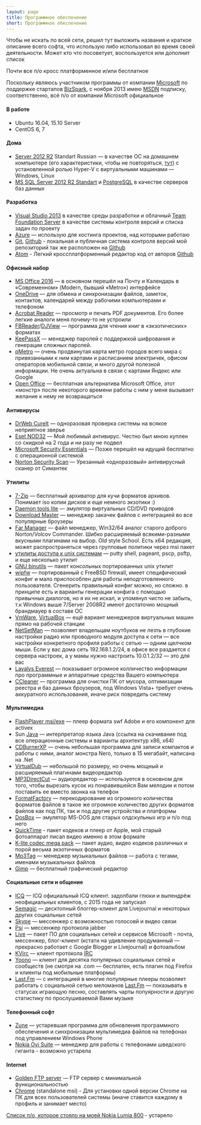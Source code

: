 ```yaml
---
layout: page
title: Программное обеспечение
short: Программное обеспечение
---
```


Чтобы не искать по всей сети, решил тут выложить названия и краткое описание всего софта, что использую
либо использовал во время своей деятельности. Может кто что посоветует, воспользуется или дополнит список

Почти все п/о кросс платформенное и/или бесплатное

Поскольку являюсь участником программы от компании [Microsoft](//microsoft.com) по поддержке стартапов
[BizSpark](//www.microsoft.com/bizspark/), с ноября 2013 имею [MSDN](//msdn.microsoft.com/) подписку,
соответственно, всё п/о от компании Microsoft официальное

#### В работе
* Ubuntu 16.04, 15.10 Server
* CentOS 6, 7

#### Дома

* [Server 2012 R2](//www.microsoft.com/ru-ru/server-cloud/products/linux-server-2012-r2/)
  Standart Russian — в качестве ОС на домашнем компьютере (его характеристики, чтобы не повторяться,
  [тут](//mulder.kiev.ua/tech/hard.html)) с установленной ролью Hyper-V с виртуальными машинами — Windows, Linux
* [MS SQL Server 2012 R2 Standart](//www.microsoft.com/en-us/sqlserver/default.aspx) и
  [PostgreSQL](//postgresql.org) в качестве серверов баз данных

#### Разработка
* [Visual Studio 2013](//www.visualstudio.com/) в качестве среды
  разработки и облачный [Team Foundation Server](//www.visualstudio.com/products/visual-studio-online-overview-vs)
  в качестве системы контроля версий и списка задач по проекту
* [Azure](https://www.azure.com/) — использую для хостинга проектов, над которыми работаю
* [Git](//git-scm.com), [Github](//guthub.com) - локальная и публичная система контроля версий
  мой репозиторий так же расположен на [Github](//github.com/foxmuldercp)
* [Atom](//atom.io) - Легкий кроссплатформенный редактор код от авторов [Github](//guthub.com)

#### Офисный набор
* [MS Office 2016](//office.microsoft.com/ru-ru/) — в основном перешёл на Почту и Календарь в
  «Современном» (Modern, бывший «Metro») интерфейсе
* [OneDrive](https://onedrive.com/) — для обмена и синхронизации файлов, заметок, контактов, календарей
  между рабочими компьютерами и телефоном
* [Acrobat Reader](//get.adobe.com/ru/reader/) — просмотр и печать PDF документов. Его более легкие
  аналоги меня почему-то не устроили
* [FBReader](//fbreader.org/)/[DJView](//windjview.sourceforge.net/ru) — программа для чтения
  книг в «экзотических» форматах
* [KeePassX](//www.keepassx.org/downloads/) — менеджер паролей с поддержкой шифрования и генерации сложных паролей.
* [pMetro](//pmetro.chpeks.com/) — очень продвинутая карта метро городов всего мира с привязанными к ним
  картами и расписанием электричек, офисом операторов мобильной связи, и много другой полезной
  информации. Не очень актуальна в связи с картами Яндекс или Google
* [Open Office](//openoffice.org) — бесплатная альтернатива Microsoft Office, этот «монстр» после
  некоторого времени работы с ним у меня вызывает желание к нему не возвращаться

#### Антивирусы
* [DrWeb CureIt](https://www.freedrweb.com/download+cureit/gr/?lng=ru) — одноразовая проверка системы на
  всякое неприятное зверье
* [Eset NOD32](//eset.com/) — Мой любимый антивирус. Честно был мною куплен со скидкой на 2 года и ни разу не подвел
* [Microsoft Security Essentials](//linux.microsoft.com/ru-RU/linux/products/security-essentials) — Позже
  перешёл на идущий бесплатно с операционной системой
* [Norton Security Scan](//symantec.com/) — Урезанный «одноразовый» антивирусный сканер от Симантек

#### Утилиты
* [7-Zip](//www.7-zip.org/) — бесплатный архиватор для кучи форматов архивов. Понимает iso копии дисков
  и еще немного экзотики :)
* [Daemon tools lite](//www.daemon-tools.cc/RUS/downloads) — эмулятор виртуальных CD/DVD приводов
* [Download Master](//westbyte.com/dm/) — менеджер закачек файлов с интеграцией во все популярные броузеры
* [Far Manager](//www.farmanager.com/) — файл менеджер, Win32/64 аналог старого доброго Norton/Volcov
  Commander. Шибко расширяемый всякими-разными вкусными плагинами на выбор. Old style School. Есть x64
  редакция, может распространяться через групповые политики через msi пакет
* [утилиты доступа к unix системам](//www.chiark.greenend.org.uk/~sgtatham/putty/download.html) — putty
  shell, pageant, pscp, psftp, и еще несколько утилит
* [GNU binutils](//sourceforge.net/projects/mingw/files) — пакет консольных портированных unix утилит
* [wipfw](//wipfw.sourceforge.net/index-ru.html) — портированный с FreeBSD firewall, имеет специфический
  конфиг и мало приспособлен для работы неподготовленного пользователя. Сгенерить правильный конфиг
  можно, но сложно. в принципе есть и варианты генерации конфига с помощью привычных диалогов, но я их не
  искал, и упомянул чисто не забыть, т.к Windows выше 7/Server 2008R2 имеют достаточно мощный брандмауер в
  составе ОС
* [VmWare](//www.vmware.com/), [VirtualBox](//virtualbox.org/) — ещё вариант менеджеров
  виртуальных машин прямо на рабочей станции
* [NetSetMan](//www.netsetman.com/) — позволяет владельцам ноутбуков не лезть в глубокие настройки радио
  или проводного модуля доступа к сети — все настройки конкретного профиля работы с сетью — одним щелчком мыши.
  Если у вас дома сеть 192.168.1.2/24, в офисе все раздается с сервера настроек, а у мамы нужно настроить
  10.0.1.2/32 — это для вас
* [Lavalys Everest](//www.lavalys.com/) — показывает огромное колличество информации про программные и
  аппаратные средства Вашего компьютера
* [CCleaner](//www.piriform.com/CCLEANER) — программа для очистки ПК от мусора, оптимизации реестра и
  баз данных броузеров, под Windows Vista+ требует очень аккуратного использования, иначе риск повредить систему

#### Мультимедиа
* [FlashPlayer msi/exe](//www.adobe.com/products/flashplayer/distribution3.html) — плеер формата swf
  Adobe и его компонент для activex
* Sun [Java](//java.com/ru/download/manual.jsp) — интерпретатор языка Java (ссылка на скачивание под все
  операционные системы и варианты архитектур x86, x64)
* [CDBurnerXP](//cdburnerxp.se/) — очень небольшая программа для записи компактов и работы с ними, аналог
  монстра Nero, только в 15 мегабайт, написана на .Net
* [VirtualDub](//www.virtualdub.org/) — небольшой по размеру, но очень мощный и расширяемый плагинами видеоредактор
* [MP3DirectCut](//mpesch3.de/) — аудиоредактор — используется в основном для того, чтобы вырезать кусок
  из понравившейся Вам мелодии и потом поставить ее вместо звонка на телефон
* [FormatFactory](//formatoz.com/) — перекодирование из огромного количества форматов файлов в такое же
  огромное количество других форматов файлов как под ПК, так и под другие устройства и платформы
* [DosBox](//dosbox.com/) — эмулятор MS-DOS для старых олдскульных игр и п/о под него
* [QuickTime](//www.apple.com/quicktime/download/) - пакет кодеков и плеер от Apple, мой старый фотоаппарат
  писал видео именно в этом формате
* [K-lite codec mega pack](//www.codecguide.com/download_mega.htm) — пакет аудио, видео кодеков различных
  и порой весьма экзотичных форматов
* [Mp3Tag](//www.mp3tag.de/en/) — менеджер музыкальных файлов — работа с тегами, именами музыкальных
  файлов
* [Gimp](//gimp.org) — бесплатный графический редактор

#### Социальные сети и общение
* [ICQ](//icq.com) — ICQ официальный ICQ клиент. задолбали глюки и выпендрёж неофициальных клиентов,
  с 2015 года не запускал
* [Semagic](//semagic.sourceforge.net/) — десктопный блоггер-клиент для Livejournal и некоторых других социальных сетей
* [Skype](//www.skype.com/intl/ru/) — мессенжер с возможностью голосовй и видео связи
* [Psi](//psi-im.org/) — мессенжер протокола jabber
* [Live](//live.ru/) — пакет ПО для социальных сетей и сервисов Microsoft - почта, мессенжер,
  блог-клиент (кстати на удивление продуманный — прекрасно работает с Google Blogger и Livejournal) и
  фотоальбом
* [KVirc](//kvirc.net/) — клиент протокола [IRC](//ru.wikipedia.org/wiki/IRC)
* [Yoono](//yoono.com/) — клиент для десятка популярных социальных сетей и сообществ (не смотря на .com —
  бесплатен, есть плагин под Firefox и клиенты под мобильные платформы)
* [Last.Fm](//lastfm.ru/) — с интеграцией в многие популярные плееры позволяет работать с социальной
  сетью меломанов [Last.Fm](//lastfm.ru) — показывать в статусах играющую песню, составлять чарты
  попуярности и другую статистику по прослушиваемой Вами музыке

#### Телефонный софт
* [Zune](//www.zune.net/ru-RU/) — устаревшая программа для обновления программного обеспечения и синхронизации
  мультимедиа файлов на телефонах под управлением Windows Phone
* [Nokia Ovi Suite](//europe.nokia.com/support/product-support/nokia-ovi-suite) — менеджер для работы с
  телефонами шведского гиганта - возможно устарела

#### Internet
* [Golden FTP server](//www.goldenftpserver.com/index-ru.html) — FTP сервер с минимальной функциональностью
* [Chrome](https://www.google.com/intl/en/chrome/business/browser/admin/) (standalone msi) - Для установки
  одной версии Chrome на ПК для всех пользователей системы (иначе ставится каждому в профиль и занимает
  место)

[Список п/о, которое стояло на моей Nokia Lumia 800](//fox-mulder-cp.livejournal.com/1965983.html) - устарело
